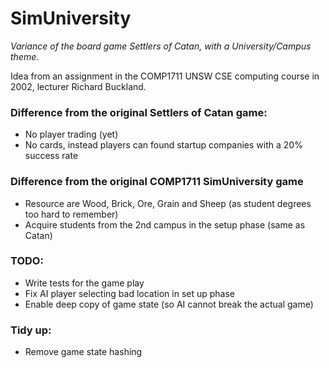 # SimUniversity

*Variance of the board game Settlers of Catan, with a University/Campus theme.*

Idea from an assignment in the COMP1711 UNSW CSE computing course in 2002, lecturer Richard Buckland.

### Difference from the original Settlers of Catan game:
* No player trading (yet)
* No cards, instead players can found startup companies with a 20% success rate

### Difference from the original COMP1711 SimUniversity game
* Resource are Wood, Brick, Ore, Grain and Sheep (as student degrees too hard to remember)
* Acquire students from the 2nd campus in the setup phase (same as Catan)

### TODO:
* Write tests for the game play
* Fix AI player selecting bad location in set up phase
* Enable deep copy of game state (so AI cannot break the actual game)

### Tidy up:
* Remove game state hashing
